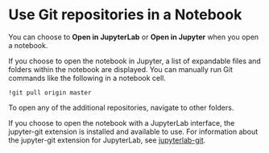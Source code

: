 # Use Git repositories in a Notebook<a name="emr-git-repo-open"></a>

You can choose to **Open in JupyterLab** or **Open in Jupyter** when you open a notebook\. 

If you choose to open the notebook in Jupyter, a list of expandable files and folders within the notebook are displayed\. You can manually run Git commands like the following in a notebook cell\. 

```
!git pull origin master
```

To open any of the additional repositories, navigate to other folders\. 

If you choose to open the notebook with a JupyterLab interface, the jupyter\-git extension is installed and available to use\. For information about the jupyter\-git extension for JupyterLab, see [jupyterlab\-git](https://github.com/jupyterlab/jupyterlab-git)\.